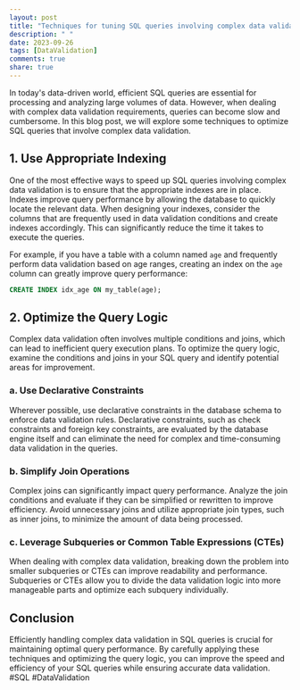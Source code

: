 ```yaml
---
layout: post
title: "Techniques for tuning SQL queries involving complex data validation"
description: " "
date: 2023-09-26
tags: [DataValidation]
comments: true
share: true
---
```


In today's data-driven world, efficient SQL queries are essential for processing and analyzing large volumes of data. However, when dealing with complex data validation requirements, queries can become slow and cumbersome. In this blog post, we will explore some techniques to optimize SQL queries that involve complex data validation.

## 1. Use Appropriate Indexing

One of the most effective ways to speed up SQL queries involving complex data validation is to ensure that the appropriate indexes are in place. Indexes improve query performance by allowing the database to quickly locate the relevant data. When designing your indexes, consider the columns that are frequently used in data validation conditions and create indexes accordingly. This can significantly reduce the time it takes to execute the queries.

For example, if you have a table with a column named `age` and frequently perform data validation based on age ranges, creating an index on the `age` column can greatly improve query performance:

```sql
CREATE INDEX idx_age ON my_table(age);
```

## 2. Optimize the Query Logic

Complex data validation often involves multiple conditions and joins, which can lead to inefficient query execution plans. To optimize the query logic, examine the conditions and joins in your SQL query and identify potential areas for improvement.

### a. Use Declarative Constraints

Wherever possible, use declarative constraints in the database schema to enforce data validation rules. Declarative constraints, such as check constraints and foreign key constraints, are evaluated by the database engine itself and can eliminate the need for complex and time-consuming data validation in the queries.

### b. Simplify Join Operations

Complex joins can significantly impact query performance. Analyze the join conditions and evaluate if they can be simplified or rewritten to improve efficiency. Avoid unnecessary joins and utilize appropriate join types, such as inner joins, to minimize the amount of data being processed.

### c. Leverage Subqueries or Common Table Expressions (CTEs)

When dealing with complex data validation, breaking down the problem into smaller subqueries or CTEs can improve readability and performance. Subqueries or CTEs allow you to divide the data validation logic into more manageable parts and optimize each subquery individually.

## Conclusion

Efficiently handling complex data validation in SQL queries is crucial for maintaining optimal query performance. By carefully applying these techniques and optimizing the query logic, you can improve the speed and efficiency of your SQL queries while ensuring accurate data validation. #SQL #DataValidation